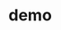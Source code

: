 # demo

<!-- Security scan triggered at 2025-09-02 17:11:37 -->

<!-- Security scan triggered at 2025-09-02 17:18:00 -->

<!-- Security scan triggered at 2025-09-02 17:19:29 -->

<!-- Security scan triggered at 2025-09-02 17:21:04 -->

<!-- Security scan triggered at 2025-09-02 19:33:18 -->